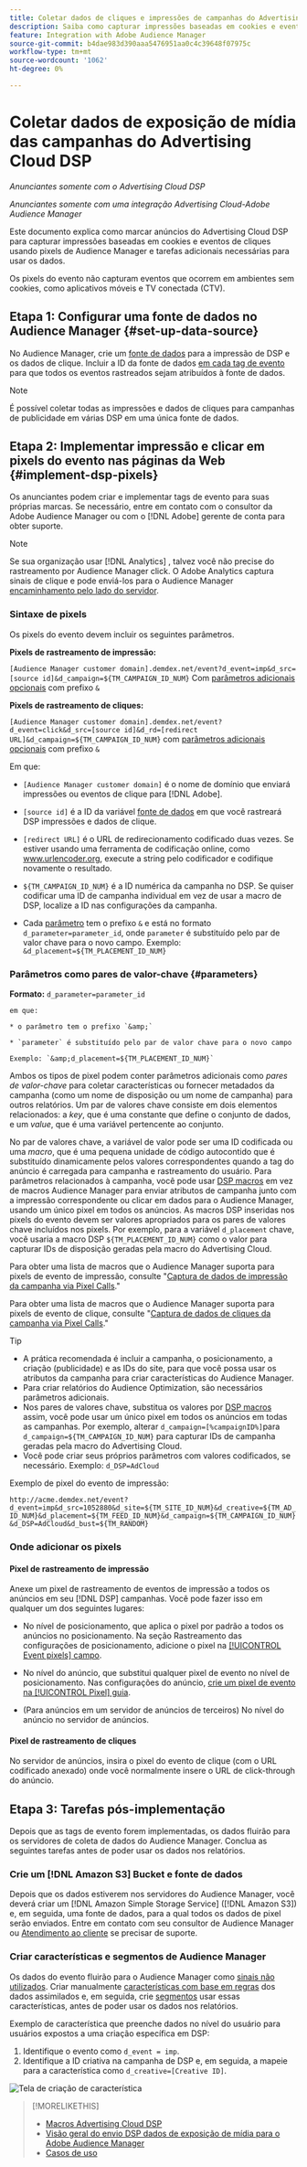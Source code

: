 ```yaml
---
title: Coletar dados de cliques e impressões de campanhas do Advertising Cloud DSP
description: Saiba como capturar impressões baseadas em cookies e eventos de cliques de anúncios do Advertising Cloud DSP usando pixels de Audience Manager
feature: Integration with Adobe Audience Manager
source-git-commit: b4dae983d390aaa5476951aa0c4c39648f07975c
workflow-type: tm+mt
source-wordcount: '1062'
ht-degree: 0%

---
```


# Coletar dados de exposição de mídia das campanhas do Advertising Cloud DSP

*Anunciantes somente com o Advertising Cloud DSP*

*Anunciantes somente com uma integração Advertising Cloud-Adobe Audience Manager*

Este documento explica como marcar anúncios do Advertising Cloud DSP para capturar impressões baseadas em cookies e eventos de cliques usando pixels de Audience Manager e tarefas adicionais necessárias para usar os dados.

Os pixels do evento não capturam eventos que ocorrem em ambientes sem cookies, como aplicativos móveis e TV conectada (CTV).

## Etapa 1: Configurar uma fonte de dados no Audience Manager {#set-up-data-source}

No Audience Manager, crie um [fonte de dados](https://experienceleague.adobe.com/docs/audience-manager/user-guide/features/data-sources/datasources-list-and-settings.html) para a impressão de DSP e os dados de clique. Incluir a ID da fonte de dados [em cada tag de evento](#implement-dsp-pixels) para que todos os eventos rastreados sejam atribuídos à fonte de dados.

>[!NOTE]
> É possível coletar todas as impressões e dados de cliques para campanhas de publicidade em várias DSP em uma única fonte de dados.

## Etapa 2: Implementar impressão e clicar em pixels do evento nas páginas da Web {#implement-dsp-pixels}

Os anunciantes podem criar e implementar tags de evento para suas próprias marcas. Se necessário, entre em contato com o consultor da Adobe Audience Manager ou com o [!DNL Adobe] gerente de conta para obter suporte.

>[!NOTE]
>
>Se sua organização usar [!DNL Analytics] , talvez você não precise do rastreamento por Audience Manager click. O Adobe Analytics captura sinais de clique e pode enviá-los para o Audience Manager [encaminhamento pelo lado do servidor](https://experienceleague.adobe.com/docs/analytics/admin/admin-tools/server-side-forwarding/ssf.html).

### Sintaxe de pixels

Os pixels do evento devem incluir os seguintes parâmetros.

**Pixels de rastreamento de impressão:**

`[Audience Manager customer domain].demdex.net/event?d_event=imp&d_src=[source id]&d_campaign=${TM_CAMPAIGN_ID_NUM}` Com [parâmetros adicionais opcionais](#parameters) com prefixo `&`

**Pixels de rastreamento de cliques:**

`[Audience Manager customer domain].demdex.net/event?d_event=click&d_src=[source id]&d_rd=[redirect URL]&d_campaign=${TM_CAMPAIGN_ID_NUM}` com [parâmetros adicionais opcionais](#parameters) com prefixo `&`

Em que:

* `[Audience Manager customer domain]` é o nome de domínio que enviará impressões ou eventos de clique para [!DNL Adobe].

* `[source id]` é a ID da variável [fonte de dados](#set-up-data-source) em que você rastreará DSP impressões e dados de clique.

* `[redirect URL]` é o URL de redirecionamento codificado duas vezes. Se estiver usando uma ferramenta de codificação online, como www.urlencoder.org, execute a string pelo codificador e codifique novamente o resultado.

* `${TM_CAMPAIGN_ID_NUM}` é a ID numérica da campanha no DSP. Se quiser codificar uma ID de campanha individual em vez de usar a macro de DSP, localize a ID nas configurações da campanha.

* Cada [parâmetro](#key-value-pairs) tem o prefixo `&` e está no formato `d_parameter=parameter_id`, onde `parameter` é substituído pelo par de valor chave para o novo campo. Exemplo: `&d_placement=${TM_PLACEMENT_ID_NUM}`

### Parâmetros como pares de valor-chave {#parameters}

**Formato:**  `d_parameter=parameter_id`

    em que:
    
    * o parâmetro tem o prefixo `&amp;`
    
    * `parameter` é substituído pelo par de valor chave para o novo campo
    
    Exemplo: `&amp;d_placement=${TM_PLACEMENT_ID_NUM}`

Ambos os tipos de pixel podem conter parâmetros adicionais como *pares de valor-chave* para coletar características ou fornecer metadados da campanha (como um nome de disposição ou um nome de campanha) para outros relatórios. Um par de valores chave consiste em dois elementos relacionados: a *key*, que é uma constante que define o conjunto de dados, e um *value*, que é uma variável pertencente ao conjunto.

No par de valores chave, a variável de valor pode ser uma ID codificada ou uma *macro*, que é uma pequena unidade de código autocontido que é substituído dinamicamente pelos valores correspondentes quando a tag do anúncio é carregada para campanha e rastreamento do usuário. Para parâmetros relacionados à campanha, você pode usar [DSP macros](/help/dsp/campaign-management/macros.md) em vez de macros Audience Manager para enviar atributos de campanha junto com a impressão correspondente ou clicar em dados para o Audience Manager, usando um único pixel em todos os anúncios. As macros DSP inseridas nos pixels do evento devem ser valores apropriados para os pares de valores chave incluídos nos pixels. Por exemplo, para a variável `d_placement` chave, você usaria a macro DSP `${TM_PLACEMENT_ID_NUM}` como o valor para capturar IDs de disposição geradas pela macro do Advertising Cloud.

Para obter uma lista de macros que o Audience Manager suporta para pixels de evento de impressão, consulte &quot;[Captura de dados de impressão da campanha via Pixel Calls](https://experienceleague.adobe.com/docs/audience-manager/user-guide/implementation-integration-guides/media-data-integration/impression-data-pixels.html#supported-key-value-pairs).&quot;

Para obter uma lista de macros que o Audience Manager suporta para pixels de evento de clique, consulte &quot;[Captura de dados de cliques da campanha via Pixel Calls](https://experienceleague.adobe.com/docs/audience-manager/user-guide/implementation-integration-guides/media-data-integration/click-data-pixels.html).&quot;

>[!TIP]
>
>* A prática recomendada é incluir a campanha, o posicionamento, a criação (publicidade) e as IDs do site, para que você possa usar os atributos da campanha para criar características do Audience Manager.
>* Para criar relatórios do Audience Optimization, são necessários parâmetros adicionais.
>* Nos pares de valores chave, substitua os valores por [DSP macros](/help/dsp/campaign-management/macros.md) assim, você pode usar um único pixel em todos os anúncios em todas as campanhas. Por exemplo, alterar `d_campaign=[%campaignID%]`para `d_campaign=${TM_CAMPAIGN_ID_NUM}` para capturar IDs de campanha geradas pela macro do Advertising Cloud.
>* Você pode criar seus próprios parâmetros com valores codificados, se necessário. Exemplo: `d_DSP=AdCloud`


Exemplo de pixel do evento de impressão:

`http://acme.demdex.net/event?d_event=imp&d_src=1052880&d_site=${TM_SITE_ID_NUM}&d_creative=${TM_AD_ID_NUM}&d_placement=${TM_FEED_ID_NUM}&d_campaign=${TM_CAMPAIGN_ID_NUM}&d_DSP=AdCloud&d_bust=${TM_RANDOM}`

### Onde adicionar os pixels

#### Pixel de rastreamento de impressão

Anexe um pixel de rastreamento de eventos de impressão a todos os anúncios em seu [!DNL DSP] campanhas. Você pode fazer isso em qualquer um dos seguintes lugares:

* No nível de posicionamento, que aplica o pixel por padrão a todos os anúncios no posicionamento. Na seção Rastreamento das configurações de posicionamento, adicione o pixel na [[!UICONTROL Event pixels] campo](/help/dsp/campaign-management/placements/placement-settings.md).

* No nível do anúncio, que substitui qualquer pixel de evento no nível de posicionamento. Nas configurações do anúncio, [crie um pixel de evento na [!UICONTROL Pixel] guia](/help/dsp/campaign-management/ads/ad-edit.md).

* (Para anúncios em um servidor de anúncios de terceiros) No nível do anúncio no servidor de anúncios.

#### Pixel de rastreamento de cliques

No servidor de anúncios, insira o pixel do evento de clique (com o URL codificado anexado) onde você normalmente insere o URL de click-through do anúncio.

## Etapa 3: Tarefas pós-implementação

Depois que as tags de evento forem implementadas, os dados fluirão para os servidores de coleta de dados do Audience Manager. Conclua as seguintes tarefas antes de poder usar os dados nos relatórios.

### Crie um [!DNL Amazon S3] Bucket e fonte de dados

Depois que os dados estiverem nos servidores do Audience Manager, você deverá criar um [!DNL Amazon Simple Storage Service] ([!DNL Amazon S3]) e, em seguida, uma fonte de dados, para a qual todos os dados de pixel serão enviados. Entre em contato com seu consultor de Audience Manager ou [Atendimento ao cliente](https://experienceleague.adobe.com/docs/audience-manager/user-guide/help-and-legal/help-legal-contact.html) se precisar de suporte.

### Criar características e segmentos de Audience Manager

Os dados do evento fluirão para o Audience Manager como [sinais não utilizados](https://experienceleague.adobe.com/docs/audience-manager/user-guide/reporting/interactive-and-overlap-reports/unused-signals.html). Criar manualmente [características com base em regras](https://experienceleague.adobe.com/docs/audience-manager/user-guide/features/traits/trait-builder/create-onboarded-rule-based-traits.html) dos dados assimilados e, em seguida, crie [segmentos](https://experienceleague.adobe.com/docs/audience-manager/user-guide/features/segments/segments-purpose.html) usar essas características, antes de poder usar os dados nos relatórios.

Exemplo de característica que preenche dados no nível do usuário para usuários expostos a uma criação específica em DSP:

1. Identifique o evento como `d_event = imp`.
1. Identifique a ID criativa na campanha de DSP e, em seguida, a mapeie para a característica como `d_creative=[Creative ID]`.

![Tela de criação de característica](/help/dsp/assets/aa-trait.png)

>[!MORELIKETHIS]
>
>* [Macros Advertising Cloud DSP](/help/dsp/campaign-management/macros.md)
>* [Visão geral do envio DSP dados de exposição de mídia para o Adobe Audience Manager](overview.md)
>* [Casos de uso](use-cases.md)

